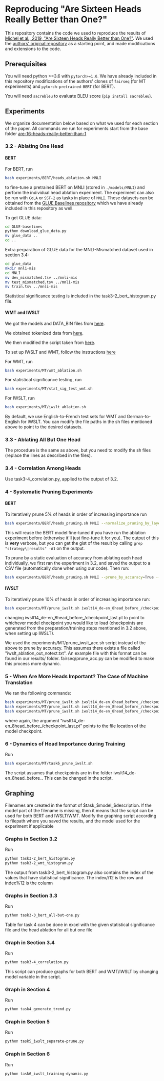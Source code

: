 # Reproducing "Are Sixteen Heads Really Better than One?"

This repository contains the code we used to reproduce the results of [Michel et al., 2019, "Are Sixteen Heads Really Better than One?"](https://arxiv.org/abs/1905.10650). We used the [authors' original repository](https://github.com/pmichel31415/are-16-heads-really-better-than-1) as a starting point, and made modifications and extensions to the code.

## Prerequisites

You will need python >=3.6 with `pytorch>=1.0`. We have already included in this repository modifications of the authors' clones of `fairseq` (for MT experiments) and `pytorch-pretrained-BERT` (for BERT).

You will need `sacrebleu` to evaluate BLEU score  (`pip install sacrebleu`).

## Experiments

We organize documentation below based on what we used for each section of the paper. All commands we run for experiments start from the base folder [are-16-heads-really-better-than-1](https://github.com/Silent-Zebra/reproduce/tree/master/are-16-heads-really-better-than-1/)

### 3.2 - Ablating One Head

#### BERT

For BERT, run 

```bash
bash experiments/BERT/heads_ablation.sh MNLI
```

to fine-tune a pretrained BERT on MNLI (stored in `./models/MNLI`) and perform the individual head ablation experiment. The experiment can also be run with `CoLA` or `SST-2` as tasks in place of `MNLI`. These datasets can be obtained from the [GLUE Baselines repository](https://github.com/nyu-mll/GLUE-baselines) which we have already included in this repository as well.

To get GLUE data:
```bash
cd GLUE-baselines
python download_glue_data.py
mv glue_data ..
cd ..
```

Extra perparation of GLUE data for the MNLI-Mismatched dataset used in section 3.4:
```bash
cd glue_data
mkdir mnli-mis
cd MNLI
mv dev_mismatched.tsv ../mnli-mis
mv test_mismatched.tsv ../mnli-mis
mv train.tsv ../mnli-mis
```

Statistical significance testing is included in the task3-2_bert_histogram.py file.

#### WMT and IWSLT

We got the models and DATA_BIN files from [here](https://github.com/pytorch/fairseq/tree/master/examples/translation).

We obtained tokenized data from [here](https://github.com/google/seq2seq/blob/master/docs/nmt.md).

We then modified the script taken from [here](https://github.com/google/seq2seq/blob/master/bin/data/wmt16_en_de.sh).

To set up IWSLT and WMT, follow the instructions [here](https://github.com/Silent-Zebra/reproduce/tree/master/are-16-heads-really-better-than-1/fairseq/examples/translation)

For WMT, run

```bash
bash experiments/MT/wmt_ablation.sh
```

For statistical significance testing, run

```bash
bash experiments/MT/stat_sig_test_wmt.sh
```

For IWSLT, run

```bash
bash experiments/MT/iwslt_ablation.sh
```

By default, we use English-to-French test sets for WMT and German-to-English for IWSLT. You can modify the file paths in the sh files mentioned above to point to the desired datasets.


### 3.3 - Ablating All But One Head

The procedure is the same as above, but you need to modify the sh files (replace the lines as described in the files).

### 3.4 - Correlation Among Heads

Use task3-4_correlation.py, applied to the output of 3.2.

### 4 - Systematic Pruning Experiments

#### BERT

To iteratively prune 5% of heads in order of increasing importance run

```bash
bash experiments/BERT/heads_pruning.sh MNLI --normalize_pruning_by_layer
```

This will reuse the BERT model fine-tuned if you have run the ablation experiment before (otherwise it'll just fine-tune it for you). The output of this is **very** verbose, but you can get the gist of the result by calling `grep "strategy\|results" -A1` on the output.

To prune by a static evaluation of accuracy from ablating each head individually, we first ran the experiment in 3.2, and saved the output to a CSV file (automatically done when using our code). Then run:

```bash
bash experiments/BERT/heads_pruning.sh MNLI --prune_by_accuracy=True --prune_by_accuracy_file=32BERT_test.csv
```

#### IWSLT

To iteratively prune 10% of heads in order of increasing importance run:

```bash
bash experiments/MT/prune_iwslt.sh iwslt14_de-en_8head_before_/checkpoint_last.pt 
```

changing iwslt14_de-en_8head_before_/checkpoint_last.pt to point to whichever model checkpoint you would like to load (checkpoints are generated from the preparation/training steps mentioned in 3.2 above, when setting up IWSLT).

We used the experiments/MT/prune_iwslt_acc.sh script instead of the above to prune by accuracy. This assumes there exists a file called "iwslt_ablation_out_notext.txt". An example file with this format can be found in our results/ folder. fairseq/prune_acc.py can be modified to make this process more dynamic.

### 5 - When Are More Heads Important? The Case of Machine Translation

We ran the following commands:

```bash
bash experiments/MT/prune_iwslt.sh iwslt14_de-en_8head_before_/checkpoint_last.pt transformer_iwslt_de_en_8head_before --encoder-self-only 
bash experiments/MT/prune_iwslt.sh iwslt14_de-en_8head_before_/checkpoint_last.pt transformer_iwslt_de_en_8head_before --encoder-decoder-only 
bash experiments/MT/prune_iwslt.sh iwslt14_de-en_8head_before_/checkpoint_last.pt transformer_iwslt_de_en_8head_before --decoder-self-only 
```

where again, the argument "iwslt14_de-en_8head_before_/checkpoint_last.pt" points to the file location of the model checkpoint.

### 6 - Dynamics of Head Importance during Training

Run

```bash
bash experiments/MT/task6_prune_iwslt.sh 
```
The script assumes that checkpoints are in the folder iwslt14_de-en_8head_before_. This can be changed in the script.


## Graphing

Filenames are created in the format of $task_$model_$description. If the model part of the filename is missing, then it means that the script can be used for both BERT and IWSLT/WMT.
Modify the graphing script according to filepath where you saved the results, and the model used for the experiment if applicable


### Graphs in Section 3.2

Run

```bash
python task3-2_bert_histogram.py
python task3-2_wmt_histogram.py
```
The output from task3-2_bert_histogram.py also contains the index of the values that have statistical significance. The index//12 is the row and index%12 is the column 

### Graphs in Section 3.3

Run

```bash
python task3-3_bert_all-but-one.py
```

Table for task 4 can be done in excel with the given statistical significance file and the head ablation for all but one file

### Graph in Section 3.4

Run

```bash
python task3-4_correlation.py
```
This script can produce graphs for both BERT and WMT/IWSLT by changing model variable in the script.

### Graph in Section 4

Run

```bash
python task4_generate_trend.py
```

### Graph in Section 5

Run

```bash
python task5_iwslt_separate-prune.py
```

### Graph in Section 6

Run

```bash
python task6_iwslt_training-dynamic.py
```